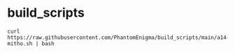 # build_scripts
```
curl https://raw.githubusercontent.com/PhantomEnigma/build_scripts/main/a14-mitho.sh | bash
```
